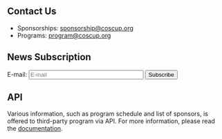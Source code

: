 ## Contact Us

* Sponsorships: <sponsorship@coscup.org>
* Programs: <program@coscup.org>

<h2 id="subscribe">News Subscription</h2>

<form action="https://groups.google.com/group/coscup-2011-notifiyme/boxsubscribe" method="get" target="_blank">
<input type="hidden" name="hl" value="en">
<p><label>E-mail: <input type="email" name="email" size="30" placeholder="E-mail" required /></label> <input type="submit" value="Subscribe" /></p>
</form>

## API

Various information, such as program schedule and list of sponsors, is offered to third-party program via API. For more information, please read the [documentation](http://coscup.org/2011/en/api/).
